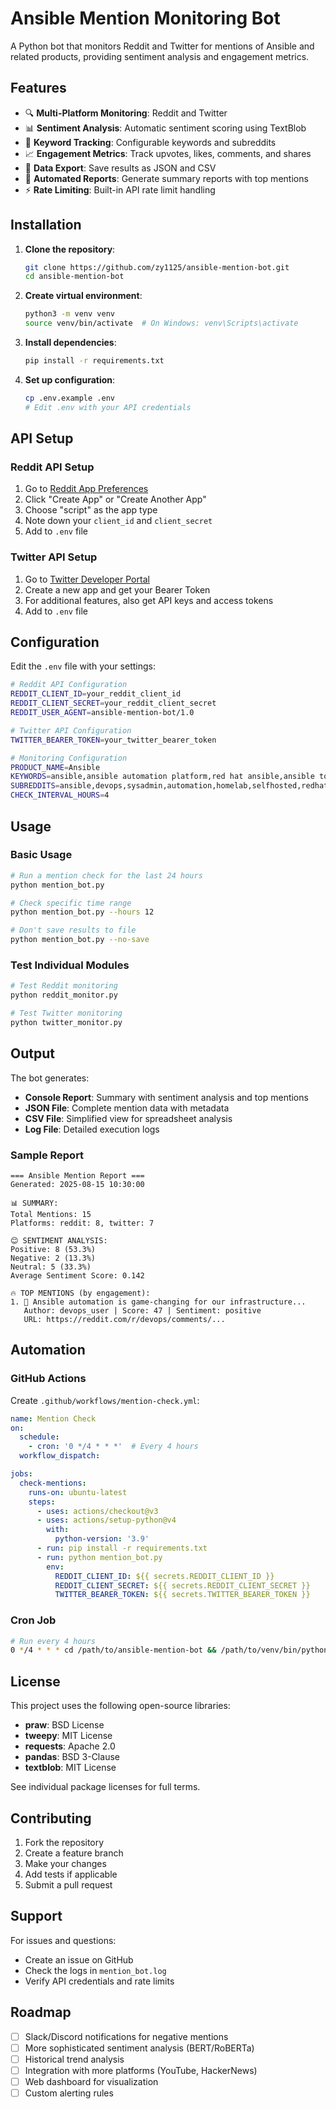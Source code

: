 # Ansible Mention Monitoring Bot

A Python bot that monitors Reddit and Twitter for mentions of Ansible and related products, providing sentiment analysis and engagement metrics.

## Features

- 🔍 **Multi-Platform Monitoring**: Reddit and Twitter
- 📊 **Sentiment Analysis**: Automatic sentiment scoring using TextBlob
- 🎯 **Keyword Tracking**: Configurable keywords and subreddits
- 📈 **Engagement Metrics**: Track upvotes, likes, comments, and shares
- 💾 **Data Export**: Save results as JSON and CSV
- 📝 **Automated Reports**: Generate summary reports with top mentions
- ⚡ **Rate Limiting**: Built-in API rate limit handling

## Installation

1. **Clone the repository**:
   ```bash
   git clone https://github.com/zy1125/ansible-mention-bot.git
   cd ansible-mention-bot
   ```

2. **Create virtual environment**:
   ```bash
   python3 -m venv venv
   source venv/bin/activate  # On Windows: venv\Scripts\activate
   ```

3. **Install dependencies**:
   ```bash
   pip install -r requirements.txt
   ```

4. **Set up configuration**:
   ```bash
   cp .env.example .env
   # Edit .env with your API credentials
   ```

## API Setup

### Reddit API Setup

1. Go to [Reddit App Preferences](https://www.reddit.com/prefs/apps)
2. Click "Create App" or "Create Another App"
3. Choose "script" as the app type
4. Note down your `client_id` and `client_secret`
5. Add to `.env` file

### Twitter API Setup

1. Go to [Twitter Developer Portal](https://developer.twitter.com/)
2. Create a new app and get your Bearer Token
3. For additional features, also get API keys and access tokens
4. Add to `.env` file

## Configuration

Edit the `.env` file with your settings:

```bash
# Reddit API Configuration
REDDIT_CLIENT_ID=your_reddit_client_id
REDDIT_CLIENT_SECRET=your_reddit_client_secret
REDDIT_USER_AGENT=ansible-mention-bot/1.0

# Twitter API Configuration
TWITTER_BEARER_TOKEN=your_twitter_bearer_token

# Monitoring Configuration
PRODUCT_NAME=Ansible
KEYWORDS=ansible,ansible automation platform,red hat ansible,ansible tower,awx
SUBREDDITS=ansible,devops,sysadmin,automation,homelab,selfhosted,redhat
CHECK_INTERVAL_HOURS=4
```

## Usage

### Basic Usage

```bash
# Run a mention check for the last 24 hours
python mention_bot.py

# Check specific time range
python mention_bot.py --hours 12

# Don't save results to file
python mention_bot.py --no-save
```

### Test Individual Modules

```bash
# Test Reddit monitoring
python reddit_monitor.py

# Test Twitter monitoring  
python twitter_monitor.py
```

## Output

The bot generates:

- **Console Report**: Summary with sentiment analysis and top mentions
- **JSON File**: Complete mention data with metadata
- **CSV File**: Simplified view for spreadsheet analysis
- **Log File**: Detailed execution logs

### Sample Report

```
=== Ansible Mention Report ===
Generated: 2025-08-15 10:30:00

📊 SUMMARY:
Total Mentions: 15
Platforms: reddit: 8, twitter: 7

😊 SENTIMENT ANALYSIS:
Positive: 8 (53.3%)
Negative: 2 (13.3%)
Neutral: 5 (33.3%)
Average Sentiment Score: 0.142

🔥 TOP MENTIONS (by engagement):
1. 🔴 Ansible automation is game-changing for our infrastructure...
   Author: devops_user | Score: 47 | Sentiment: positive
   URL: https://reddit.com/r/devops/comments/...
```

## Automation

### GitHub Actions

Create `.github/workflows/mention-check.yml`:

```yaml
name: Mention Check
on:
  schedule:
    - cron: '0 */4 * * *'  # Every 4 hours
  workflow_dispatch:

jobs:
  check-mentions:
    runs-on: ubuntu-latest
    steps:
      - uses: actions/checkout@v3
      - uses: actions/setup-python@v4
        with:
          python-version: '3.9'
      - run: pip install -r requirements.txt
      - run: python mention_bot.py
        env:
          REDDIT_CLIENT_ID: ${{ secrets.REDDIT_CLIENT_ID }}
          REDDIT_CLIENT_SECRET: ${{ secrets.REDDIT_CLIENT_SECRET }}
          TWITTER_BEARER_TOKEN: ${{ secrets.TWITTER_BEARER_TOKEN }}
```

### Cron Job

```bash
# Run every 4 hours
0 */4 * * * cd /path/to/ansible-mention-bot && /path/to/venv/bin/python mention_bot.py
```

## License

This project uses the following open-source libraries:
- **praw**: BSD License
- **tweepy**: MIT License  
- **requests**: Apache 2.0
- **pandas**: BSD 3-Clause
- **textblob**: MIT License

See individual package licenses for full terms.

## Contributing

1. Fork the repository
2. Create a feature branch
3. Make your changes
4. Add tests if applicable
5. Submit a pull request

## Support

For issues and questions:
- Create an issue on GitHub
- Check the logs in `mention_bot.log`
- Verify API credentials and rate limits

## Roadmap

- [ ] Slack/Discord notifications for negative mentions
- [ ] More sophisticated sentiment analysis (BERT/RoBERTa)
- [ ] Historical trend analysis
- [ ] Integration with more platforms (YouTube, HackerNews)
- [ ] Web dashboard for visualization
- [ ] Custom alerting rules